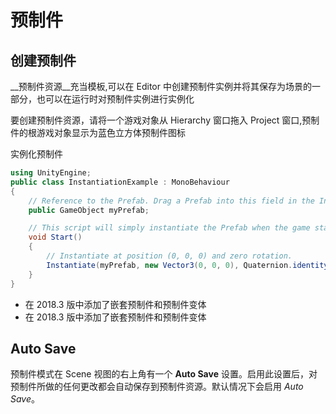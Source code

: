 # 预制件

## 创建预制件

__预制件资源__充当模板,可以在 Editor 中创建预制件实例并将其保存为场景的一部分，也可以在运行时对预制件实例进行实例化

要创建预制件资源，请将一个游戏对象从 Hierarchy 窗口拖入 Project 窗口,预制件的根游戏对象显示为蓝色立方体预制件图标

实例化预制件

```c#
using UnityEngine;
public class InstantiationExample : MonoBehaviour 
{
    // Reference to the Prefab. Drag a Prefab into this field in the Inspector.
    public GameObject myPrefab;

    // This script will simply instantiate the Prefab when the game starts.
    void Start()
    {
        // Instantiate at position (0, 0, 0) and zero rotation.
        Instantiate(myPrefab, new Vector3(0, 0, 0), Quaternion.identity);
    }
}
```

+ 在 2018.3 版中添加了嵌套预制件和预制件变体
+ 在 2018.3 版中添加了嵌套预制件和预制件变体

## Auto Save

预制件模式在 Scene 视图的右上角有一个 **Auto Save** 设置。启用此设置后，对预制件所做的任何更改都会自动保存到预制件资源。默认情况下会启用 *Auto Save*。

